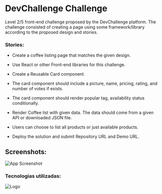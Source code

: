 
# DevChallenge Challenge
Level 2/5 front-end challenge proposed by the DevChallenge platform. The challenge consisted of creating a page using some framework/library according to the proposed design and stories.

### Stories: 
- Create a coffee listing page that matches the given design.

- Use React or other Front-end libraries for this challenge.

- Create a Reusable Card component.

- The card component should include a picture, name, pricing, rating, and number of votes if exists.

- The card component should render popular tag, availability status conditionally.

- Render Coffee list with given data. The data should come from a given API or downloaded JSON file.

- Users can choose to list all products or just available products.

- Deploy the solution and submit Repository URL and Demo URL.


## Screenshots:
![App Screenshot](src/assets/img/done.png)


### Tecnologias utilizadas:
![Logo](https://upload.wikimedia.org/wikipedia/commons/thumb/c/cf/Angular_full_color_logo.svg/64px-Angular_full_color_logo.svg.png)

